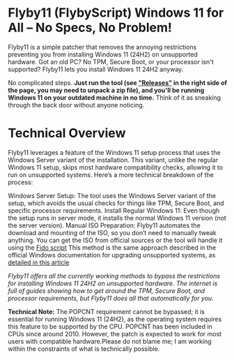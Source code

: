 # Flyby11 (FlybyScript) Windows 11 for All – No Specs, No Problem!
Flyby11 is a simple patcher that removes the annoying restrictions preventing you from installing Windows 11 (24H2) on unsupported hardware. Got an old PC? No TPM, Secure Boot, or your processor isn't supported? Flyby11 lets you install Windows 11 24H2 anyway.

No complicated steps. 
**Just run the tool (see ["Releases"](https://github.com/builtbybel/Flyby11/releases/tag/0.17.160) in the right side of the page, you may need to unpack a zip file), and you'll be running Windows 11 on your outdated machine in no time.**
Think of it as sneaking through the back door without anyone noticing.

# Technical Overview
Flyby11 leverages a feature of the Windows 11 setup process that uses the Windows Server variant of the installation. This variant, unlike the regular Windows 11 setup, skips most hardware compatibility checks, allowing it to run on unsupported systems. Here’s a more technical breakdown of the process:

Windows Server Setup: The tool uses the Windows Server variant of the setup, which avoids the usual checks for things like TPM, Secure Boot, and specific processor requirements.
Install Regular Windows 11: Even though the setup runs in server mode, it installs the normal Windows 11 version (not the server version).
Manual ISO Preparation: Flyby11 automates the download and mounting of the ISO, so you don’t need to manually tweak anything. You can get the ISO from official sources or the tool will handle it using the [Fido script](https://github.com/pbatard/Fido)
This method is the same approach described in the official Windows documentation for upgrading unsupported systems, as [detailed in this article](https://support.microsoft.com/en-us/windows/ways-to-install-windows-11-e0edbbfb-cfc5-4011-868b-2ce77ac7c70e)

_Flyby11 offers all the currently working methods to bypass the restrictions for installing Windows 11 24H2 on unsupported hardware. The internet is full of guides showing how to get around the TPM, Secure Boot, and processor requirements, but Flyby11 does all that automatically for you._

**Technical Note:** The POPCNT requirement cannot be bypassed; it is essential for running Windows 11 (24H2), as the operating system requires this feature to be supported by the CPU. POPCNT has been included in CPUs since around 2010. However, the patch is expected to work for most users with compatible hardware.Please do not blame me; I am working within the constraints of what is technically possible.
